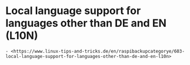 # Local language support for languages other than DE and EN (L10N)

``` admonish note title="Quelle"
- <https://www.linux-tips-and-tricks.de/en/raspibackupcategorye/603-local-language-support-for-languages-other-than-de-and-en-l10n>
```

